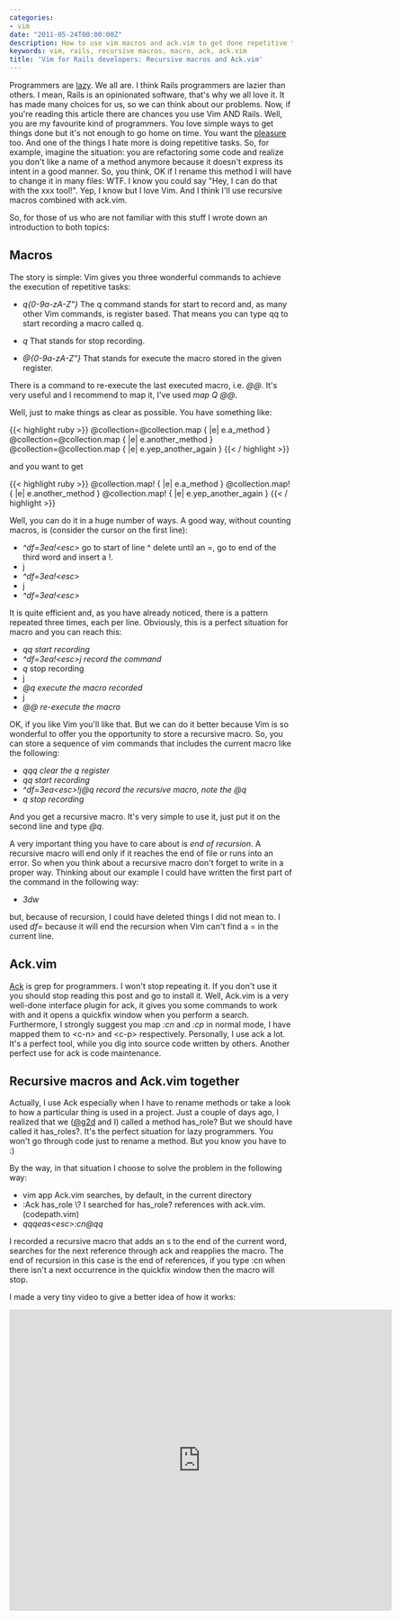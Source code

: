 ```yaml
---
categories:
- vim
date: "2011-05-24T00:00:00Z"
description: How to use vim macros and ack.vim to get done repetitive tasks
keywords: vim, rails, recursive macros, macro, ack, ack.vim
title: 'Vim for Rails developers: Recursive macros and Ack.vim'
---
```


Programmers are [lazy](http://c2.com/cgi/wiki?LazinessImpatienceHubris). We all
are. I think Rails programmers are lazier than others. I mean, Rails is an
opinionated software, that's why we all love it. It has made many choices for
us, so we can think about our problems. Now, if you're reading this article
there are chances you use Vim AND Rails. Well, you are my favourite kind of
programmers. You love simple ways to get things done but it's not enough to go
home on time. You want the
[pleasure](http://twitter.com/#!/lucapette/status/70826861772550144) too. And
one of the things I hate more is doing repetitive tasks. So, for example,
imagine the situation: you are refactoring some code and realize you don't
like a name of a method anymore because it doesn't express its intent in a
good manner. So, you think, OK if I rename this method I will have to change
it in many files: WTF. I know you could say "Hey, I can do that with the xxx
tool!". Yep, I know but I love Vim. And I think I'll use recursive macros
combined with ack.vim.

So, for those of us who are not familiar with this stuff I wrote down an
introduction to both topics:

## Macros

The story is simple: Vim gives you three wonderful commands to achieve the
execution of repetitive tasks:

- *q{0-9a-zA-Z"}*
  The q command stands for start to record and, as many other Vim commands, is
  register based. That means you can type qq to start recording a macro called
  q.

- *q*
  That stands for stop recording.

- *@{0-9a-zA-Z"}*
  That stands for execute the macro stored in the given register.

There is a command to re-execute the last executed macro, i.e. *@@*.
It's very useful and I recommend to map it, I've used _map Q @@_.

Well, just to make things as clear as possible. You have something like:

{{< highlight ruby >}}
@collection=@collection.map { |e| e.a_method }
@collection=@collection.map { |e| e.another_method }
@collection=@collection.map { |e| e.yep_another_again }
{{< / highlight >}}

and you want to get

{{< highlight ruby >}}
@collection.map! { |e| e.a_method }
@collection.map! { |e| e.another_method }
@collection.map! { |e| e.yep_another_again }
{{< / highlight >}}

Well, you can do it in a huge number of ways. A good way, without counting
macros, is (consider the cursor on the first line):

- *^df=3ea!&lt;esc&gt;* go to start of line ^ delete until an =, go to end of the third word and insert a !.
- j
- *^df=3ea!&lt;esc&gt;*
- j
- *^df=3ea!&lt;esc&gt;*

It is quite efficient and, as you have already noticed, there is a pattern
repeated three times, each per line. Obviously, this is a perfect situation
for macro and you can reach this:

- *qq*
_start recording_
- *^df=3ea!&lt;esc&gt;j*
_record the command_
- *q* stop recording
- j
- *@q*
_execute the macro recorded_
- j
- *@@*
_re-execute the macro_

OK, if you like Vim you'll like that. But we can do it better because Vim is
so wonderful to offer you the opportunity to store a recursive macro. So, you
can store a sequence of vim commands that includes the current macro like the
following:

- *qqq*
_clear the q register_
- *qq*
_start recording_
- *^df=3ea&lt;esc&gt;!j@q*
_record the recursive macro, note the @q_
- *q*
_stop recording_

And you get a recursive macro. It's very simple to use it, just put it on the
second line and type *@q*.

A very important thing you have to care about is _end of recursion_. A
recursive macro will end only if it reaches the end of file or runs into an
error. So when you think about a recursive macro don't forget to write in a
proper way. Thinking about our example I could have written the first part of
the command in the following way:

- *3dw*

but, because of recursion, I could have deleted things I did not mean to. I
used *df=* because it will end the recursion when Vim can't find a = in the
current line.

## Ack.vim

[Ack](http://betterthangrep.com) is grep for programmers. I won't stop
repeating it. If you don't use it you should stop reading this post and go to
install it. Well, Ack.vim is a very well-done interface plugin for ack, it
gives you some commands to work with and it opens a quickfix window when you
perform a search. Furthermore, I strongly suggest you map *:cn* and *:cp* in
normal mode, I have mapped them to &lt;c-n&gt; and &lt;c-p&gt; respectively.
Personally, I use ack a lot. It's a perfect tool, while you dig into source
code written by others. Another perfect use for ack is code maintenance.

## Recursive macros and Ack.vim together

Actually, I use Ack especially when I have to rename methods or take a look to
how a particular thing is used in a project. Just a couple of days ago, I
realized that we ([@g2d](http://www.twitter.com/g2d) and I) called a method
has_role? But we should have called it has_roles?. It's the perfect situation
for lazy programmers. You won't go through code just to rename a method. But
you know you have to :)

By the way, in that situation I choose to solve the problem in the following
way:

- vim app
Ack.vim searches, by default, in the current directory
- :Ack has_role \\?
I searched for has_role? references with ack.vim. (codepath.vim)
- *qqqeas&lt;esc&gt;:cn@qq*

I recorded a recursive macro that adds an s to the end of the current word,
searches for the next reference through ack and reapplies the macro. The end
of recursion in this case is the end of references, if you type :cn when there
isn't a next occurrence in the quickfix window then the macro will stop.

I made a very tiny video to give a better idea of how it works:

<iframe src="http://player.vimeo.com/video/24110806?title=0&amp;byline=0&amp;portrait=0&amp;color=80ceff" width="680" height="535" frameborder="0"></iframe>
